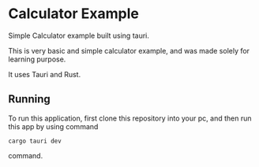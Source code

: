 # Calculator Example

Simple Calculator example built using tauri. 

This is very basic and simple calculator example, and was made solely for learning purpose.

It uses Tauri and Rust.

## Running

To run this application, first clone this repository into your pc, and then run this app by using command

```
cargo tauri dev
```

command.
